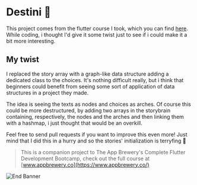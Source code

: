 # Destini 🤔

This project comes from the flutter course I took, which you can find [here](https://www.udemy.com/course/flutter-bootcamp-with-dart/). While coding, i thought I'd give it some twist just to see if i could make it a bit more interesting.

## My twist
I replaced the story array with a graph-like data structure adding a dedicated class to the choices. It's nothing difficult really, but i think that beginners could benefit from seeing some sort of application of data structures in a project they made. 

The idea is seeing the texts as nodes and choices as arches.
Of course this could be more destructured, by adding two arrays in the storybrain containing, respectively, the nodes and the arches and then linking them with a hashmap, i just thought that would be an overkill.

Feel free to send pull requests if you want to improve this even more!
Just mind that I did this in a hurry and so the stories' initialization is terryfing :bow:


>This is a companion project to The App Brewery's Complete Flutter Development Bootcamp, check out the full course at [www.appbrewery.co](https://www.appbrewery.co/)

![End Banner](https://github.com/londonappbrewery/Images/blob/master/readme-end-banner.png)
